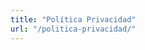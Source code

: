 ```yaml
---
title: "Política Privacidad"
url: "/politica-privacidad/"
---
```

<script id="CookieDeclaration" src="https://consent.cookiebot.com/52804cf2-5e0d-4a26-b55c-35a6de04e9d1/cd.js" type="text/javascript" async></script>